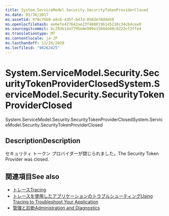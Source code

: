 ```yaml
---
title: System.ServiceModel.Security.SecurityTokenProviderClosed
ms.date: 03/30/2017
ms.assetid: 978c76b9-a9c8-435f-847d-0503e78dde50
ms.openlocfilehash: ee6efe427642ae23f4888196145210c34cb4cee0
ms.sourcegitcommit: bc293b14af795e0e999e3304dd40c0222cf2ffe4
ms.translationtype: MT
ms.contentlocale: ja-JP
ms.lasthandoff: 11/26/2020
ms.locfileid: "96262425"
---
```

# <a name="systemservicemodelsecuritysecuritytokenproviderclosed"></a><span data-ttu-id="79371-102">System.ServiceModel.Security.SecurityTokenProviderClosed</span><span class="sxs-lookup"><span data-stu-id="79371-102">System.ServiceModel.Security.SecurityTokenProviderClosed</span></span>

<span data-ttu-id="79371-103">System.ServiceModel.Security.SecurityTokenProviderClosed</span><span class="sxs-lookup"><span data-stu-id="79371-103">System.ServiceModel.Security.SecurityTokenProviderClosed</span></span>  
  
## <a name="description"></a><span data-ttu-id="79371-104">Description</span><span class="sxs-lookup"><span data-stu-id="79371-104">Description</span></span>  

 <span data-ttu-id="79371-105">セキュリティ トークン プロバイダーが閉じられました。</span><span class="sxs-lookup"><span data-stu-id="79371-105">The Security Token Provider was closed.</span></span>  
  
## <a name="see-also"></a><span data-ttu-id="79371-106">関連項目</span><span class="sxs-lookup"><span data-stu-id="79371-106">See also</span></span>

- [<span data-ttu-id="79371-107">トレース</span><span class="sxs-lookup"><span data-stu-id="79371-107">Tracing</span></span>](index.md)
- [<span data-ttu-id="79371-108">トレースを使用したアプリケーションのトラブルシューティング</span><span class="sxs-lookup"><span data-stu-id="79371-108">Using Tracing to Troubleshoot Your Application</span></span>](using-tracing-to-troubleshoot-your-application.md)
- [<span data-ttu-id="79371-109">管理と診断</span><span class="sxs-lookup"><span data-stu-id="79371-109">Administration and Diagnostics</span></span>](../index.md)
